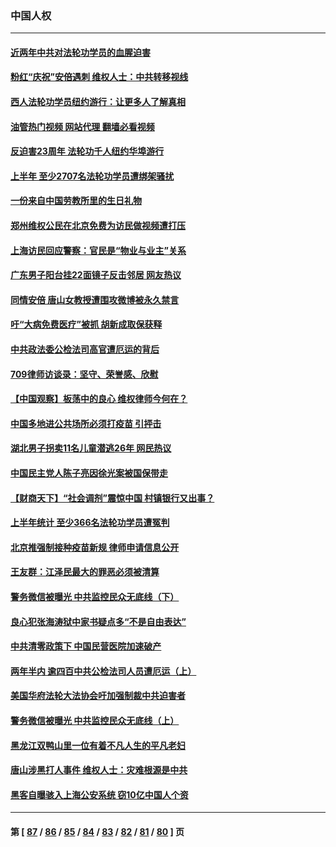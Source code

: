 ### 中国人权
---
#### [近两年中共对法轮功学员的血腥迫害](../../pages/ncid278/n13778445.md?07130845) 
#### [粉红“庆祝”安倍遇刺 维权人士：中共转移视线](../../pages/ncid278/n13778704.md?07130845) 
#### [西人法轮功学员纽约游行：让更多人了解真相](../../pages/ncid278/n13778030.md?07130845) 
#### [油管热门视频 网站代理 翻墙必看视频](http://209.222.30.114:81/youtube.html?07130845)
#### [反迫害23周年 法轮功千人纽约华埠游行](../../pages/ncid278/n13777927.md?07130845) 
#### [上半年 至少2707名法轮功学员遭绑架骚扰](../../pages/ncid278/n13776397.md?07130845) 
#### [一份来自中国劳教所里的生日礼物](../../pages/ncid278/n13777122.md?07130845) 
#### [郑州维权公民在北京免费为访民做视频遭打压](../../pages/ncid278/n13777238.md?07130845) 
#### [上海访民回应警察：官民是“物业与业主”关系](../../pages/ncid278/n13777046.md?07130845) 
#### [广东男子阳台挂22面镜子反击邻居 网友热议](../../pages/ncid278/n13777031.md?07130845) 
#### [同情安倍 唐山女教授遭围攻微博被永久禁言](../../pages/ncid278/n13776964.md?07130845) 
#### [吁“大病免费医疗”被抓  胡新成取保获释](../../pages/ncid278/n13776806.md?07130845) 
#### [中共政法委公检法司高官遭厄运的背后](../../pages/ncid278/n13774880.md?07130845) 
#### [709律师访谈录：坚守、荣誉感、欣慰](../../pages/ncid278/n13776376.md?07130845) 
#### [【中国观察】板荡中的良心 维权律师今何在？](../../pages/ncid278/n13775584.md?07130845) 
#### [中国多地进公共场所必须打疫苗 引抨击](../../pages/ncid278/n13776384.md?07130845) 
#### [湖北男子拐卖11名儿童潜逃26年 网民热议](../../pages/ncid278/n13776304.md?07130845) 
#### [中国民主党人陈子亮因徐光案被国保带走](../../pages/ncid278/n13776286.md?07130845) 
#### [【财商天下】“社会调剂”震惊中国 村镇银行又出事？](../../pages/ncid278/n13775860.md?07130845) 
#### [上半年统计 至少366名法轮功学员遭冤判](../../pages/ncid278/n13775603.md?07130845) 
#### [北京推强制接种疫苗新规 律师申请信息公开](../../pages/ncid278/n13775519.md?07130845) 
#### [王友群：江泽民最大的罪恶必须被清算](../../pages/ncid278/n13775167.md?07130845) 
#### [警务微信被曝光 中共监控民众无底线（下）](../../pages/ncid278/n13774421.md?07130845) 
#### [良心犯张海涛狱中家书疑点多“不是自由表达”](../../pages/ncid278/n13775029.md?07130845) 
#### [中共清零政策下 中国民营医院加速破产](../../pages/ncid278/n13774881.md?07130845) 
#### [两年半内 逾四百中共公检法司人员遭厄运（上）](../../pages/ncid278/n13767733.md?07130845) 
#### [美国华府法轮大法协会吁加强制裁中共迫害者](../../pages/ncid278/n13774396.md?07130845) 
#### [警务微信被曝光 中共监控民众无底线（上）](../../pages/ncid278/n13774420.md?07130845) 
#### [黑龙江双鸭山里一位有着不凡人生的平凡老妇](../../pages/ncid278/n13774224.md?07130845) 
#### [唐山涉黑打人事件 维权人士：灾难根源是中共](../../pages/ncid278/n13773534.md?07130845) 
#### [黑客自曝骇入上海公安系统 窃10亿中国人个资](../../pages/ncid278/n13773395.md?07130845) 

---
#### 第 [ [87](./87.md?07130845) / [86](./86.md?07130845) / [85](./85.md?07130845) / [84](./84.md?07130845) / [83](./83.md?07130845) / [82](./82.md?07130845) / [81](./81.md?07130845) / [80](./80.md?07130845) ] 页
